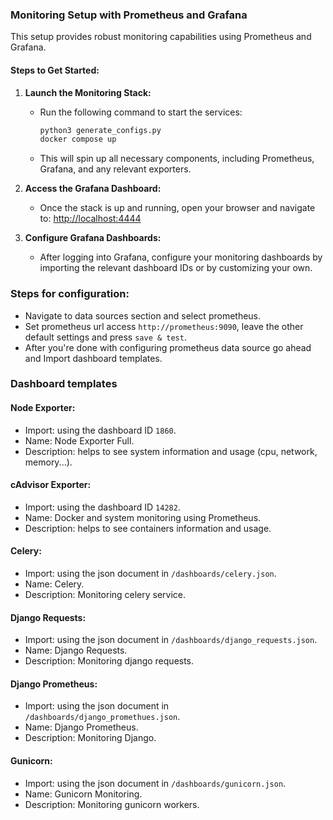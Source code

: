 ### Monitoring Setup with Prometheus and Grafana

This setup provides robust monitoring capabilities using Prometheus and Grafana.

#### Steps to Get Started:

1. **Launch the Monitoring Stack:**

   - Run the following command to start the services:
     ```bash
     python3 generate_configs.py
     docker compose up
     ```
   - This will spin up all necessary components, including Prometheus, Grafana, and any relevant exporters.

2. **Access the Grafana Dashboard:**

   - Once the stack is up and running, open your browser and navigate to:
     [http://localhost:4444](http://localhost:4444)

3. **Configure Grafana Dashboards:**
   - After logging into Grafana, configure your monitoring dashboards by importing the relevant dashboard IDs or by customizing your own.

### Steps for configuration:

- Navigate to data sources section and select prometheus.
- Set prometheus url access `http://prometheus:9090`, leave the other default settings and press `save & test`.
- After you're done with configuring prometheus data source go ahead and Import dashboard templates.

### Dashboard templates

#### Node Exporter:

- Import: using the dashboard ID `1860`.
- Name: Node Exporter Full.
- Description: helps to see system information and usage (cpu, network, memory...).

#### cAdvisor Exporter:

- Import: using the dashboard ID `14282`.
- Name: Docker and system monitoring using Prometheus.
- Description: helps to see containers information and usage.

#### Celery:

- Import: using the json document in `/dashboards/celery.json`.
- Name: Celery.
- Description: Monitoring celery service.

#### Django Requests:

- Import: using the json document in `/dashboards/django_requests.json`.
- Name: Django Requests.
- Description: Monitoring django requests.

#### Django Prometheus:

- Import: using the json document in `/dashboards/django_promethues.json`.
- Name: Django Prometheus.
- Description: Monitoring Django.

#### Gunicorn:

- Import: using the json document in `/dashboards/gunicorn.json`.
- Name: Gunicorn Monitoring.
- Description: Monitoring gunicorn workers.
